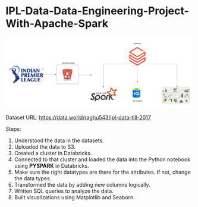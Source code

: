 # IPL-Data-Data-Engineering-Project-With-Apache-Spark

![Data Architecture](./Data%20Architecture.png)

Dataset URL:  https://data.world/raghu543/ipl-data-till-2017  

Steps:

1. Understood the data in the datasets.
2. Uploaded the data to S3.
3. Created a cluster in Databricks.
4. Connected to that cluster and loaded the data into the Python notebook using **PYSPARK** in Databricks.
5. Make sure the right datatypes are there for the attributes. If not, change the data types.
6. Transformed the data by adding new columns logically.
7. Written SQL queries to analyze the data.
8. Built visualizations using Matplotlib and Seaborn.

